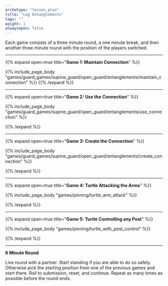 ```yaml
--- 
archetype: "lesson_plan" 
title: "Leg Entanglements"
tags: ""
weight: 1
alwaysopen: false 
---
```


Each game consists of a three minute round, a one minute break, and then another three minute round with the position of the players switched. 

---
{{% expand open=true title="**Game 1: Maintain Connection**" %}}

{{% include_page_body "games/guard_games/supine_guard/open_guard/entanglements/maintain_connection" %}}
{{% /expand %}}

---
{{% expand open=true title="**Game 2: Use the Connection**" %}}

{{% include_page_body "games/guard_games/supine_guard/open_guard/entanglements/use_connection" %}}

{{% /expand %}}

---
{{% expand open=true title="**Game 3: Create the Connection**" %}}

{{% include_page_body "games/guard_games/supine_guard/open_guard/entanglements/create_connection" %}}

{{% /expand %}}

---
{{% expand open=true title="**Game 4: Turtle Attacking the Arms**" %}}

{{% include_page_body "games/pinning/turtle_arm_attack" %}}

{{% /expand %}}

---
{{% expand open=true title="**Game 5: Turtle Controlling any Post**" %}}


{{% include_page_body "games/pinning/turtle_with_post_control" %}}

{{% /expand %}}

---
**6 Minute Round**

Live round with a partner. Start standing if you are able to do so safely. Otherwise pick the starting position from one of the previous games and start there. Roll to submission, reset, and continue. Repeat as many times as possible before the round ends. 




